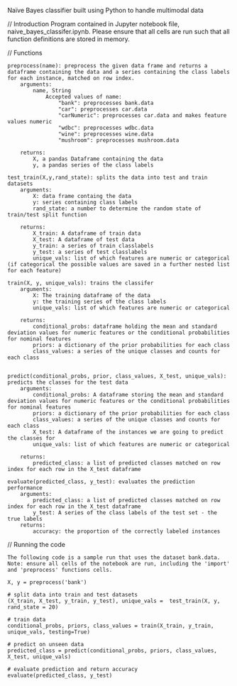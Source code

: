Naïve Bayes classifier built using Python to handle multimodal data

//	Introduction 
Program contained in Jupyter notebook file, naive_bayes_classifer.ipynb. Please ensure that all cells are run such that all function definitions are stored in memory. 

// Functions

	preprocess(name): preprocess the given data frame and returns a dataframe containing the data and a series containing the class labels for each instance, matched on row index. 
		arguments: 
			name, String
				Accepted values of name:
					"bank": preprocesses bank.data 
					"car": preprocesses car.data 
					"carNumeric": preprocesses car.data and makes feature values numeric 
					"wdbc": preprocesses wdbc.data
					"wine": preprocesses wine.data
					"mushroom": preprocesses mushroom.data			
        
		returns: 
			X, a pandas Dataframe containing the data 
			y, a pandas series of the class labels 

	test_train(X,y,rand_state): splits the data into test and train datasets
		arguments: 
			X: data frame containg the data
			y: series containing class labels
			rand_state: a number to determine the random state of train/test split function
		
		returns:  
			X_train: A dataframe of train data  
			X_test: A dataframe of test data  
		 	y_train: a series of train classlabels 
		 	y_test: a series of test classlabels
		 	unique_vals: list of which features are numeric or categorical (if categorical the possible values are saved in a further nested list for each feature)

	train(X, y, unique_vals): trains the classifer 
		arguments:
			X: The training dataframe of the data
			y: the training series of the class labels
			unique_vals: list of which features are numeric or categorical
		
		returns:
			conditional_probs: dataframe holding the mean and standard deviation values for numeric features or the conditional probabilities for nominal features
			priors: a dictionary of the prior probabilities for each class
			class_values: a series of the unique classes and counts for each class


	predict(conditional_probs, prior, class_values, X_test, unique_vals): predicts the classes for the test data
		arguments:
			conditional_probs: A dataframe storing the mean and standard deviation values for numeric features or the conditional probabilities for nominal features
			priors: a dictionary of the prior probabilities for each class
			class_values: a series of the unique classes and counts for each class
			X_test: A dataframe of the instances we are going to predict the classes for 
			unique_vals: list of which features are numeric or categorical
		
		returns:
			predicted_class: a list of predicted classes matched on row index for each row in the X_test dataframe 

	evaluate(predicted_class, y_test): evaluates the prediction performance
		arguments:
			predicted_class: a list of predicted classes matched on row index for each row in the X_test dataframe 
			y_test: A series of the class labels of the test set - the true labels 
		returns:
			accuracy: the proportion of the correctly labeled instances


// Running the code 

	The following code is a sample run that uses the dataset bank.data.
	Note: ensure all cells of the notebook are run, including the 'import' and 'preprocess' functions cells.

	X, y = preprocess('bank')

	# split data into train and test datasets
	(X_train, X_test, y_train, y_test), unique_vals =  test_train(X, y, rand_state = 20)   

	# train data 
	conditional_probs, priors, class_values = train(X_train, y_train, unique_vals, testing=True)

	# predict on unseen data
	predicted_class = predict(conditional_probs, priors, class_values, X_test, unique_vals)

	# evaluate prediction and return accuracy
	evaluate(predicted_class, y_test)

